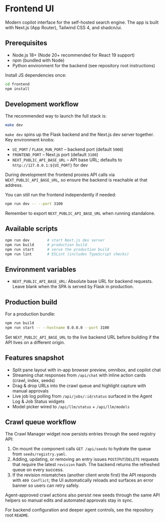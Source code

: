 # Frontend UI

Modern copilot interface for the self-hosted search engine. The app is built with Next.js (App Router), Tailwind CSS 4, and shadcn/ui.

## Prerequisites

- Node.js 18+ (Node 20+ recommended for React 19 support)
- npm (bundled with Node)
- Python environment for the backend (see repository root instructions)

Install JS dependencies once:

```bash
cd frontend
npm install
```

## Development workflow

The recommended way to launch the full stack is:

```bash
make dev
```

`make dev` spins up the Flask backend and the Next.js dev server together. Key environment knobs:

- `UI_PORT` / `FLASK_RUN_PORT` – backend port (default `5000`)
- `FRONTEND_PORT` – Next.js port (default `3100`)
- `NEXT_PUBLIC_API_BASE_URL` – API base URL; defaults to `http://127.0.0.1:${UI_PORT}` for dev

During development the frontend proxies API calls via `NEXT_PUBLIC_API_BASE_URL`, so ensure the backend is reachable at that address.

You can still run the frontend independently if needed:

```bash
npm run dev -- --port 3100
```

Remember to export `NEXT_PUBLIC_API_BASE_URL` when running standalone.

## Available scripts

```bash
npm run dev        # start Next.js dev server
npm run build      # production build
npm run start      # serve the production build
npm run lint       # ESLint (includes TypeScript checks)
```

## Environment variables

- `NEXT_PUBLIC_API_BASE_URL`: Absolute base URL for backend requests. Leave blank when the SPA is served by Flask in production.

## Production build

For a production bundle:

```bash
npm run build
npm run start -- --hostname 0.0.0.0 --port 3100
```

Set `NEXT_PUBLIC_API_BASE_URL` to the live backend URL before building if the API lives on a different origin.

## Features snapshot

- Split pane layout with in-app browser preview, omnibox, and copilot chat
- Streaming chat responses from `/api/chat` with inline action cards (crawl, index, seeds)
- Drag & drop URLs into the crawl queue and highlight capture with manual approvals
- Live job log polling from `/api/jobs/:id/status` surfaced in the Agent Log & Job Status widgets
- Model picker wired to `/api/llm/status` + `/api/llm/models`

## Crawl queue workflow

The Crawl Manager widget now persists entries through the seed registry API:

1. On mount the component calls `GET /api/seeds` to hydrate the queue from `seeds/registry.yaml`.
2. Adding, updating, or removing an entry issues `POST`/`PUT`/`DELETE` requests that require the latest `revision` hash. The backend returns the refreshed queue on every success.
3. If the revision mismatches (another client wrote first) the API responds with `409 Conflict`; the UI automatically reloads and surfaces an error banner so users can retry safely.

Agent-approved crawl actions also persist new seeds through the same API helpers so manual edits and automated approvals stay in sync.

For backend configuration and deeper agent controls, see the repository root `README`.
